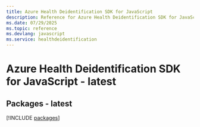 ```yaml
---
title: Azure Health Deidentification SDK for JavaScript
description: Reference for Azure Health Deidentification SDK for JavaScript
ms.date: 07/29/2025
ms.topic: reference
ms.devlang: javascript
ms.service: healthdeidentification
---
```

# Azure Health Deidentification SDK for JavaScript - latest
## Packages - latest
[!INCLUDE [packages](health-deidentification-index.md)]
